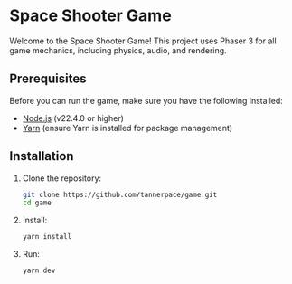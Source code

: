 # Space Shooter Game

Welcome to the Space Shooter Game! This project uses Phaser 3 for all game mechanics, including physics, audio, and rendering.



## Prerequisites

Before you can run the game, make sure you have the following installed:

- [Node.js](https://nodejs.org/) (v22.4.0 or higher)
- [Yarn](https://yarnpkg.com/) (ensure Yarn is installed for package management)

## Installation

1. Clone the repository:
   ```bash
   git clone https://github.com/tannerpace/game.git
   cd game
   ```
2. Install:
    ```bash
   yarn install
3. Run:
    ```bash
   yarn dev
   ```  
